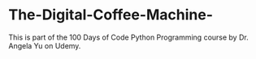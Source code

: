 # The-Digital-Coffee-Machine-
This is part of the 100 Days of Code Python Programming course by Dr. Angela Yu on Udemy.
